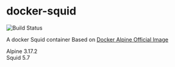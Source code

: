 # docker-squid

![Build Status](https://drone.ch1.ninja/api/badges/Ch1ch1/docker-squid/status.svg)

A docker Squid container Based on [Docker Alpine Official Image](https://hub.docker.com/_/alpine)

Alpine 3.17.2  
Squid 5.7
